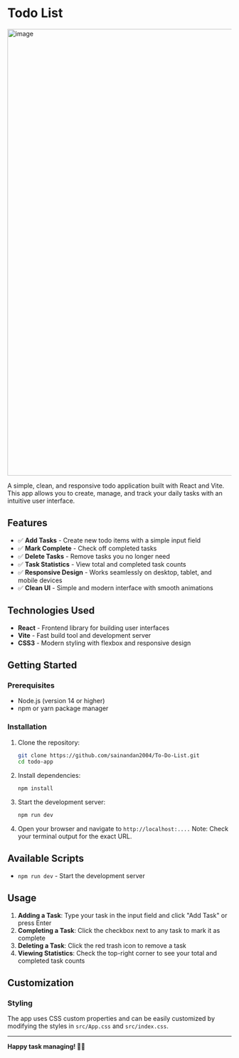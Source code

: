 # Todo List 
<img width="1005" alt="image" src="https://github.com/user-attachments/assets/1441b4ac-4984-4e72-9467-977a21a9c462" />

A simple, clean, and responsive todo application built with React and Vite. This app allows you to create, manage, and track your daily tasks with an intuitive user interface.

## Features

- ✅ **Add Tasks** - Create new todo items with a simple input field
- ✅ **Mark Complete** - Check off completed tasks
- ✅ **Delete Tasks** - Remove tasks you no longer need
- ✅ **Task Statistics** - View total and completed task counts
- ✅ **Responsive Design** - Works seamlessly on desktop, tablet, and mobile devices
- ✅ **Clean UI** - Simple and modern interface with smooth animations

## Technologies Used

- **React** - Frontend library for building user interfaces
- **Vite** - Fast build tool and development server
- **CSS3** - Modern styling with flexbox and responsive design


## Getting Started

### Prerequisites

- Node.js (version 14 or higher)
- npm or yarn package manager

### Installation

1. Clone the repository:
   ```bash
   git clone https://github.com/sainandan2004/To-Do-List.git
   cd todo-app
   ```

2. Install dependencies:
   ```bash
   npm install
   ```

3. Start the development server:
   ```bash
   npm run dev
   ```

4. Open your browser and navigate to `http://localhost:....`
   Note: Check your terminal output for the exact URL.

## Available Scripts

- `npm run dev` - Start the development server


## Usage

1. **Adding a Task**: Type your task in the input field and click "Add Task" or press Enter
2. **Completing a Task**: Click the checkbox next to any task to mark it as complete
3. **Deleting a Task**: Click the red trash icon to remove a task
4. **Viewing Statistics**: Check the top-right corner to see your total and completed task counts

## Customization

### Styling
The app uses CSS custom properties and can be easily customized by modifying the styles in `src/App.css` and `src/index.css`.


---

**Happy task managing! 📝✨**
